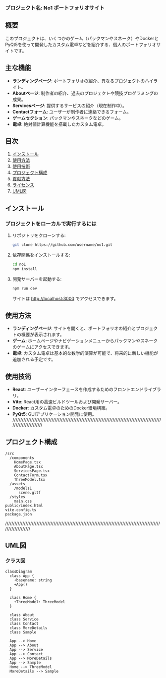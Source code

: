 
### プロジェクト名: No1 ポートフォリオサイト

## 概要
このプロジェクトは、いくつかのゲーム（パックマンやスネーク）やDockerとPyQt5を使って開発したカスタム電卓などを紹介する、個人のポートフォリオサイトです。

## 主な機能
- **ランディングページ**: ポートフォリオの紹介、異なるプロジェクトのハイライト。
- **Aboutページ**: 制作者の紹介、過去のプロジェクトや競技プログラミングの成果。
- **Servicesページ**: 提供するサービスの紹介（現在制作中）。
- **Contactフォーム**: ユーザーが制作者に連絡できるフォーム。
- **ゲームセクション**: パックマンやスネークなどのゲーム。
- **電卓**: 絶対値計算機能を搭載したカスタム電卓。

## 目次
1. [インストール](#インストール)
2. [使用方法](#使用方法)
3. [使用技術](#使用技術)
4. [プロジェクト構成](#プロジェクト構成)
5. [貢献方法](#貢献方法)
6. [ライセンス](#ライセンス)
7. [UML図](#uml図)

## インストール

### プロジェクトをローカルで実行するには

1. リポジトリをクローンする:
   ```bash
   git clone https://github.com/username/no1.git
   ```
2. 依存関係をインストールする:
   ```bash
   cd no1
   npm install
   ```
3. 開発サーバーを起動する:
   ```bash
   npm run dev
   ```
   サイトは [http://localhost:3000](http://localhost:3000) でアクセスできます。

## 使用方法
- **ランディングページ**: サイトを開くと、ポートフォリオの紹介とプロジェクトの概要が表示されます。
- **ゲーム**: ホームページやナビゲーションメニューからパックマンやスネークのゲームにアクセスできます。
- **電卓**: カスタム電卓は基本的な数学的演算が可能で、将来的に新しい機能が追加される予定です。

## 使用技術
- **React**: ユーザーインターフェースを作成するためのフロントエンドライブラリ。
- **Vite**: React用の高速ビルドツールおよび開発サーバー。
- **Docker**: カスタム電卓のためのDocker環境構築。
- **PyQt5**: GUIアプリケーション開発に使用。
//////////////////////////////////////////////////////////////////////////////////////////////////////////////////
## プロジェクト構成
```
/src
  /components
    HomePage.tsx
    AboutPage.tsx
    ServicesPage.tsx
    ContactForm.tsx
    ThreeModel.tsx
  /assets
    /models1
      scene.gltf
  /styles
    main.css
public/index.html
vite.config.ts
package.json
```
///////////////////////////////////////////////////////////////////////////////////////////////////////////////////
## UML図

### クラス図
```plaintext
classDiagram
  class App {
    +basename: string
    +App()
  }
  
  class Home {
    +ThreeModel: ThreeModel
  }
  
  class About
  class Service
  class Contact
  class MoreDetails
  class Sample

  App --> Home
  App --> About
  App --> Service
  App --> Contact
  App --> MoreDetails
  App --> Sample
  Home --> ThreeModel
  MoreDetails --> Sample
```
```
